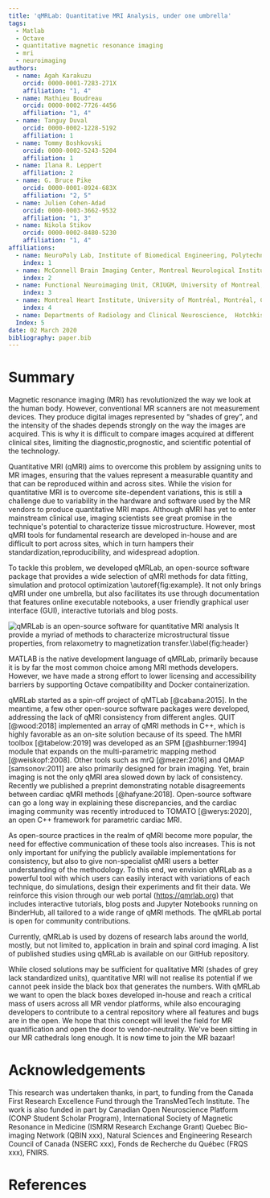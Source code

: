 ```yaml
---
title: 'qMRLab: Quantitative MRI Analysis, under one umbrella'
tags:
  - Matlab
  - Octave
  - quantitative magnetic resonance imaging
  - mri
  - neuroimaging
authors:
  - name: Agah Karakuzu
    orcid: 0000-0001-7283-271X
    affiliation: "1, 4"
  - name: Mathieu Boudreau
    orcid: 0000-0002-7726-4456
    affiliation: "1, 4"
  - name: Tanguy Duval
    orcid: 0000-0002-1228-5192
    affiliation: 1
  - name: Tommy Boshkovski
    orcid: 0000-0002-5243-5204
    affiliation: 1
  - name: Ilana R. Leppert
    affiliation: 2
  - name: G. Bruce Pike
    orcid: 0000-0001-8924-683X
    affiliation: "2, 5"
  - name: Julien Cohen-Adad
    orcid: 0000-0003-3662-9532
    affiliation: "1, 3"
  - name: Nikola Stikov
    orcid: 0000-0002-8480-5230
    affiliation: "1, 4"
affiliations:
  - name: NeuroPoly Lab, Institute of Biomedical Engineering, Polytechnique Montreal, Montreal, Canada
    index: 1
  - name: McConnell Brain Imaging Center, Montreal Neurological Institute, McGill University, Montreal, Canada
    index: 2
  - name: Functional Neuroimaging Unit, CRIUGM, University of Montreal, Montreal, Canada
    index: 3
  - name: Montreal Heart Institute, University of Montréal, Montréal, Canada
    index: 4
  - name: Departments of Radiology and Clinical Neuroscience,  Hotchkiss Brain Institute, University of Calgary, Calgary, Canada
  Index: 5
date: 02 March 2020
bibliography: paper.bib
---
```


# Summary

Magnetic resonance imaging (MRI) has revolutionized the way we look at the human body. However, conventional MR scanners are not measurement devices. They produce digital images represented by “shades of grey”, and the intensity of the shades depends strongly on the way the images are acquired. This is why it is difficult to compare images acquired at different clinical sites, limiting the diagnostic,prognostic, and scientific potential of the technology.

Quantitative MRI (qMRI) aims to overcome this problem by assigning units to MR images, ensuring that the values represent a measurable quantity and that can be reproduced within and across sites. While the vision for quantitative MRI is to overcome site-dependent variations, this is still a challenge due to variability in the hardware and software used by the MR vendors to produce quantitative MRI maps.
Although qMRI has yet to enter mainstream clinical use, imaging scientists see great promise in the technique's potential to characterize tissue microstructure. However, most qMRI tools for fundamental research are developed in-house and are difficult to port across sites, which in turn hampers their standardization,reproducibility, and widespread adoption.

To tackle this problem, we developed qMRLab, an open-source software package that provides a wide selection of qMRI methods for data fitting, simulation and protocol optimization \autoref{fig:example}. It not only brings qMRI under one umbrella, but also facilitates its use through documentation that features online executable notebooks, a user friendly graphical user interface (GUI), interactive tutorials and blog posts.

![qMRLab is an open-source software for quantitative MRI analysis It provide a myriad of methods to characterize microstructural tissue properties, from relaxometry to magnetization transfer.\label{fig:header}](https://github.com/qMRLab/qMRLab/raw/master/docs/logo/header_new.png)

MATLAB is the native development language of qMRLab, primarily because it is by far the most common choice among MRI methods developers. However, we have made a strong effort to lower licensing and accessibility barriers by supporting Octave compatibility and Docker containerization.

qMRLab started as a spin-off project of qMTLab [@cabana:2015]. In the meantime, a few other open-source software packages were developed, addressing  the lack of qMRI consistency  from different angles. QUIT [@wood:2018] implemented an array of qMRI methods in C++, which is highly favorable as an on-site solution because of its speed. The hMRI toolbox [@tabelow:2019] was developed as an SPM [@ashburner:1994] module that expands on the multi-parametric mapping method [@weiskopf:2008]. Other tools such as mrQ [@mezer:2016] and QMAP [samsonov:2011] are also primarily designed for brain imaging. Yet, brain imaging is not the only qMRI area slowed down by lack of consistency. Recently we published a preprint demonstrating notable disagreements between cardiac qMRI methods [@hafyane:2018]. Open-source software can go a long way in explaining these discrepancies, and the cardiac imaging community was recently introduced to TOMATO [@werys:2020], an open C++ framework for parametric cardiac MRI.

As open-source practices in the realm of qMRI become more popular, the need for effective communication of these tools also increases. This is not only important for unifying the publicly available implementations for consistency, but also to give non-specialist qMRI users a better understanding of the methodology. To this end, we envision qMRLab as a powerful tool with which users can easily interact with variations  of each technique, do simulations, design their experiments and fit their data. We reinforce this vision through our web portal (https://qmrlab.org) that includes interactive tutorials, blog posts and Jupyter Notebooks running on BinderHub, all tailored to a wide range of qMRI methods. The qMRLab portal is open for community contributions. 

Currently, qMRLab is used by dozens of research labs around the world, mostly, but not limited to, application in brain and spinal cord imaging. A list of published studies using qMRLab is available on our GitHub repository.

While closed solutions may be sufficient for qualitative MRI (shades of grey lack standardized units), quantitative MRI will not realise its potential  if we cannot peek inside the black box that generates the numbers. With qMRLab we want to open the black boxes developed in-house and reach a critical mass of users across all MR vendor platforms, while also encouraging developers to contribute to a central repository where all features and bugs are in the open. We hope that this concept will level the field for MR quantification and open the door to vendor-neutrality. We've been sitting in our MR cathedrals long enough. It is now time to join the MR bazaar!

# Acknowledgements

This research was undertaken thanks, in part, to funding from the Canada First Research Excellence Fund through the TransMedTech Institute. The work is also funded in part by Canadian Open Neuroscience Platform (CONP Student Scholar Program), International Society of Magnetic Resonance in Medicine (ISMRM Research Exchange Grant)  Quebec Bio-imaging Network (QBIN xxx), Natural Sciences and Engineering Research Council of Canada (NSERC xxx), Fonds de Recherche du Québec (FRQS xxx), FNIRS.

# References